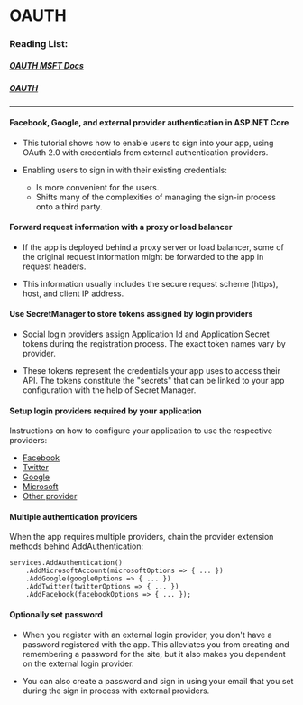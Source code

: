 # OAUTH

### Reading List:

##### [OAUTH MSFT Docs](https://docs.microsoft.com/en-us/aspnet/core/security/authentication/social/?view=aspnetcore-2.1&tabs=visual-studio)
##### [OAUTH](https://www.jerriepelser.com/blog/authenticate-oauth-aspnet-core-2/)

---

#### Facebook, Google, and external provider authentication in ASP.NET Core

* This tutorial shows how to enable users to sign into your app, using OAuth 2.0 with credentials from external authentication providers. 

* Enabling users to sign in with their existing credentials:

	* Is more convenient for the users.
	* Shifts many of the complexities of managing the sign-in process onto a third party.


#### Forward request information with a proxy or load balancer

* If the app is deployed behind a proxy server or load balancer, some of the original request information might be forwarded to the app in request headers. 

* This information usually includes the secure request scheme (https), host, and client IP address. 


#### Use SecretManager to store tokens assigned by login providers

* Social login providers assign Application Id and Application Secret tokens during the registration process. The exact token names vary by provider.

* These tokens represent the credentials your app uses to access their API. The tokens constitute the "secrets" that can be linked to your app configuration with the help of Secret Manager. 

#### Setup login providers required by your application

Instructions on how to configure your application to use the respective providers:

* [Facebook](https://docs.microsoft.com/en-us/aspnet/core/security/authentication/social/facebook-logins?view=aspnetcore-3.1&viewFallbackFrom=aspnetcore-2.1)
* [Twitter](https://docs.microsoft.com/en-us/aspnet/core/security/authentication/social/twitter-logins?view=aspnetcore-3.1&viewFallbackFrom=aspnetcore-2.1)
* [Google](https://docs.microsoft.com/en-us/aspnet/core/security/authentication/social/google-logins?view=aspnetcore-2.1) 
* [Microsoft](https://docs.microsoft.com/en-us/aspnet/core/security/authentication/social/microsoft-logins?view=aspnetcore-3.1&viewFallbackFrom=aspnetcore-2.1) 
* [Other provider](https://docs.microsoft.com/en-us/aspnet/core/security/authentication/social/other-logins?view=aspnetcore-2.1) 

#### Multiple authentication providers

When the app requires multiple providers, chain the provider extension methods behind AddAuthentication:

```
services.AddAuthentication()
    .AddMicrosoftAccount(microsoftOptions => { ... })
    .AddGoogle(googleOptions => { ... })
    .AddTwitter(twitterOptions => { ... })
    .AddFacebook(facebookOptions => { ... });
```

#### Optionally set password

* When you register with an external login provider, you don't have a password registered with the app. This alleviates you from creating and remembering a password for the site, but it also makes you dependent on the external login provider.

* You can also create a password and sign in using your email that you set during the sign in process with external providers.